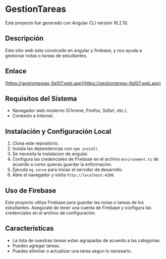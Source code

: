 # GestionTareas
Este proyecto fue generado con Angular CLI versión 16.2.10.

## Descripción
Este sitio web esta construido en angular y firebase, y nos ayuda a gestionar notas o tareas de estudiantes. 

## Enlace
[https://gestiontareas-9a107.web.app](https://gestiontareas-9a107.web.app)

## Requisitos del Sistema
- Navegador web moderno (Chrome, Firefox, Safari, etc.).
- Conexión a Internet.

## Instalación y Configuración Local
1. Clona este repositorio.
2. Instala las dependencias con `npm install`.
3. Se necesita la instalacion de angular.
4. Configura las credenciales de Firebase en el archivo `environment.ts` de acuerdo a como quieras guardar la enformacion.
5. Ejecuta `ng serve` para iniciar el servidor de desarrollo.
6. Abre el navegador y visita `http://localhost:4200`.

## Uso de Firebase
Este proyecto utiliza Firebase para guardar las notas o tareas de los estudiantes. Asegúrate de tener una cuenta de Firebase y configura las credenciales en el archivo de configuración.

## Características
- La lista de nuestras tareas estan agrupadas de acuerdo a las categorias.
- Puedes agregar tareas.
- Puedes eliminar o actualizar una tarea segun lo necesario.